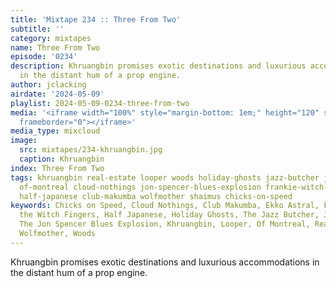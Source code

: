 ```yaml
---
title: 'Mixtape 234 :: Three From Two'
subtitle: ''
category: mixtapes
name: Three From Two
episode: '0234'
description: Khruangbin promises exotic destinations and luxurious accommodations
  in the distant hum of a prop engine.
author: jclacking
airdate: '2024-05-09'
playlist: 2024-05-09-0234-three-from-two
media: '<iframe width="100%" style="margin-bottom: 1em;" height="120" src="https://www.mixcloud.com/widget/iframe/?feed=%2Flouderthanwar%2Fthe-mixtape-234-three-from-two-2024-05-09%2F&hide_artwork=1&hide_cover=1&light=1"
  frameborder="0"></iframe>'
media_type: mixcloud
image:
  src: mixtapes/234-khruangbin.jpg
  caption: Khruangbin
index: Three From Two
tags: khruangbin real-estate looper woods holiday-ghosts jazz-butcher jimmy-dale-mcfadden
  of-montreal cloud-nothings jon-spencer-blues-explosion frankie-witch-fingers ekko-astral
  half-japanese club-makumba wolfmother shaimus chicks-on-speed
keywords: Chicks on Speed, Cloud Nothings, Club Makumba, Ekko Astral, Frankie and
  the Witch Fingers, Half Japanese, Holiday Ghosts, The Jazz Butcher, Jimmy Dale McFadden,
  The Jon Spencer Blues Explosion, Khruangbin, Looper, Of Montreal, Real Estate, Shaimus,
  Wolfmother, Woods
---
```

Khruangbin promises exotic destinations and luxurious accommodations in the distant hum of a prop engine.
